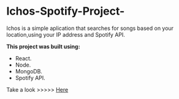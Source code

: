 # Ichos-Spotify-Project-
Ichos is a simple aplication that searches for songs based on your location,using your IP address and Spotify API.

**This project was built using:**

* React. 
* Node. 
* MongoDB.
* Spotify API. 

Take a look >>>>> [Here](https://ichos.herokuapp.com/)


